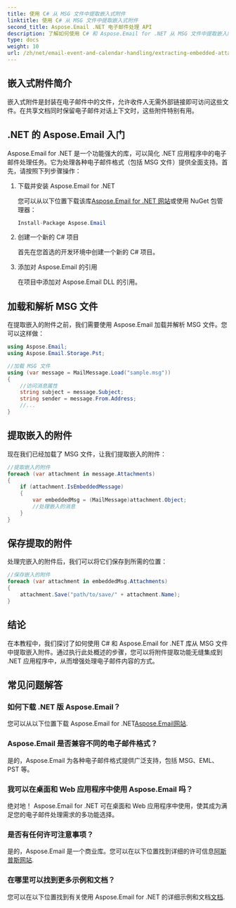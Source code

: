 ```yaml
---
title: 使用 C# 从 MSG 文件中提取嵌入式附件
linktitle: 使用 C# 从 MSG 文件中提取嵌入式附件
second_title: Aspose.Email .NET 电子邮件处理 API
description: 了解如何使用 C# 和 Aspose.Email for .NET 从 MSG 文件中提取嵌入附件。包含源代码示例的综合指南。
type: docs
weight: 10
url: /zh/net/email-event-and-calendar-handling/extracting-embedded-attachments-from-msg-files-using-csharp/
---
```


## 嵌入式附件简介

嵌入式附件是封装在电子邮件中的文件，允许收件人无需外部链接即可访问这些文件。在共享文档同时保留电子邮件对话上下文时，这些附件特别有用。

## .NET 的 Aspose.Email 入门

Aspose.Email for .NET 是一个功能强大的库，可以简化 .NET 应用程序中的电子邮件处理任务。它为处理各种电子邮件格式（包括 MSG 文件）提供全面支持。首先，请按照下列步骤操作：

1. 下载并安装 Aspose.Email for .NET

   您可以从以下位置下载该库[Aspose.Email for .NET 网站](https://releases.aspose.com/email/net)或使用 NuGet 包管理器：
   
   ```csharp
   Install-Package Aspose.Email
   ```

2. 创建一个新的 C# 项目

   首先在您首选的开发环境中创建一个新的 C# 项目。

3. 添加对 Aspose.Email 的引用

   在项目中添加对 Aspose.Email DLL 的引用。

## 加载和解析 MSG 文件

在提取嵌入的附件之前，我们需要使用 Aspose.Email 加载并解析 MSG 文件。您可以这样做：

```csharp
using Aspose.Email;
using Aspose.Email.Storage.Pst;

//加载 MSG 文件
using (var message = MailMessage.Load("sample.msg"))
{
    //访问消息属性
    string subject = message.Subject;
    string sender = message.From.Address;
    //...
}
```

## 提取嵌入的附件

现在我们已经加载了 MSG 文件，让我们提取嵌入的附件：

```csharp
//提取嵌入的附件
foreach (var attachment in message.Attachments)
{
    if (attachment.IsEmbeddedMessage)
    {
        var embeddedMsg = (MailMessage)attachment.Object;
        //处理嵌入的消息
    }
}
```

## 保存提取的附件

处理完嵌入的附件后，我们可以将它们保存到所需的位置：

```csharp
//保存嵌入的附件
foreach (var attachment in embeddedMsg.Attachments)
{
    attachment.Save("path/to/save/" + attachment.Name);
}
```

## 结论

在本教程中，我们探讨了如何使用 C# 和 Aspose.Email for .NET 库从 MSG 文件中提取嵌入附件。通过执行此处概述的步骤，您可以将附件提取功能无缝集成到 .NET 应用程序中，从而增强处理电子邮件内容的方式。

## 常见问题解答

### 如何下载 .NET 版 Aspose.Email？

您可以从以下位置下载 Aspose.Email for .NET[Aspose.Email网站](https://releases.aspose.com/email/net).

### Aspose.Email 是否兼容不同的电子邮件格式？

是的，Aspose.Email 为各种电子邮件格式提供广泛支持，包括 MSG、EML、PST 等。

### 我可以在桌面和 Web 应用程序中使用 Aspose.Email 吗？

绝对地！ Aspose.Email for .NET 可在桌面和 Web 应用程序中使用，使其成为满足您的电子邮件处理需求的多功能选择。

### 是否有任何许可注意事项？

是的，Aspose.Email 是一个商业库。您可以在以下位置找到详细的许可信息[阿斯普斯网站](https://purchase.aspose.com).

### 在哪里可以找到更多示例和文档？

您可以在以下位置找到有关使用 Aspose.Email for .NET 的详细示例和文档[文档](https://reference.aspose.com/email/net).